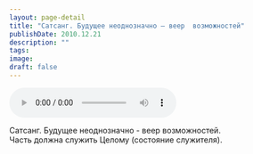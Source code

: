 ```yaml
---
layout: page-detail
title: "Сатсанг. Будущее неоднозначно — веер  возможностей"
publishDate: 2010.12.21
description: ""
tags:
image:
draft: false
---
```


<audio title="2010.12.21 - Сатсанг. Будущее неоднозначно — веер  возможностей.mp3" src="/upload/iblock/0f1/0f1aec10d2635407ae66de2d699df1bd.mp3" controls=""></audio>

 Сатсанг. Будущее неоднозначно - веер возможностей. <br> Часть должна служить Целому (состояние служителя). <br> 

  
